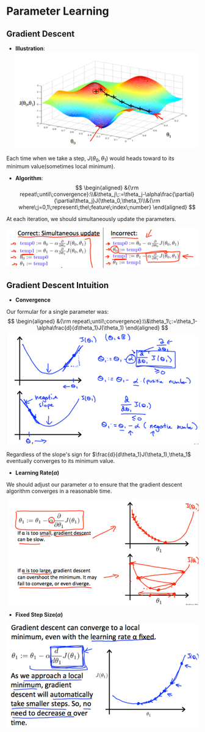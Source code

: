 # **Parameter Learning**

## **Gradient Descent**

* **Illustration**:
![Gradient Descent](https://raw.githubusercontent.com/Achilles-10/machine_learning/master/Notes/imgs/pl/pl_1.png)

Each time when we take a step, $J(\theta_0,\theta_1)$ would heads toward to its minimum value(sometimes local minimum).

* **Algorithm**:
$$ 
\begin{aligned}
    &{\rm repeat\;until\;convergence}:\\&\theta_j\;:=\theta_j-\alpha\frac{\partial}{\partial\theta_j}J(\theta_0,\theta_1)\\&{\rm where\;j=0,1\;represent\;the\;feature\;index\;number}
\end{aligned}
$$

At each iteration, we should simultaneously update the parameters.

![Update](https://raw.githubusercontent.com/Achilles-10/machine_learning/master/Notes/imgs/pl/pl_2.png)

## Gradient Descent Intuition

* **Convergence**

Our formular for a single parameter was:
$$ 
\begin{aligned}
    &{\rm repeat\;until\;convergence}:\\&\theta_1\;:=\theta_1-\alpha\frac{d}{d\theta_1}J(\theta_1)
\end{aligned}
$$
![Convergence](https://raw.githubusercontent.com/Achilles-10/machine_learning/master/Notes/imgs/pl/pl_3.png)

Regardless of the slope's sign for $\frac{d}{d\theta_1}J(\theta_1),\theta_1$ eventually converges to its minimum value.

* **Learning Rate($\alpha$)**

We should adjust our parameter $\alpha$ to ensure that the gradient descent algorithm converges in a reasonable time.

![Learning Rate](https://raw.githubusercontent.com/Achilles-10/machine_learning/master/Notes/imgs/pl/pl_4.png)

* **Fixed Step Size($\alpha$)**

![Fixed Step Size](https://raw.githubusercontent.com/Achilles-10/machine_learning/master/Notes/imgs/pl/pl_5.png)
